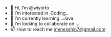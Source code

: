 - 👋 Hi, I’m @wiyorto
- 👀 I’m interested in .Coding..
- 🌱 I’m currently learning ..Java.
- 💞️ I’m looking to collaborate on ...
- 📫 How to reach me menesahin7@gmail.com

<!---
wiyorto/wiyorto is a ✨ special ✨ repository because its `README.md` (this file) appears on your GitHub profile.
You can click the Preview link to take a look at your changes.
--->
